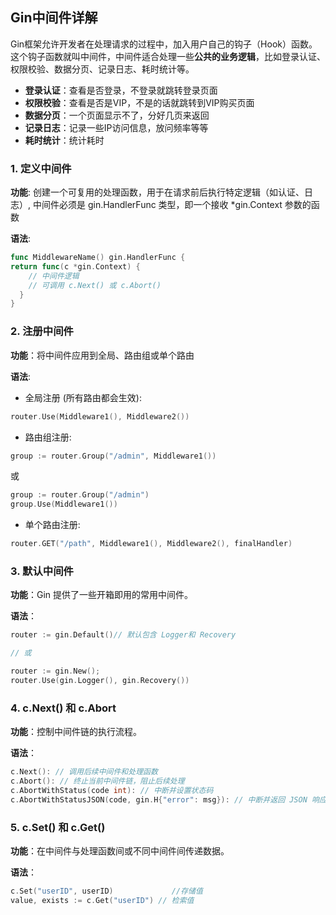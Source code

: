 ## Gin中间件详解

Gin框架允许开发者在处理请求的过程中，加入用户自己的钩子（Hook）函数。这个钩子函数就叫中间件，中间件适合处理一些**公共的业务逻辑**，比如登录认证、权限校验、数据分页、记录日志、耗时统计等。
- **登录认证**：查看是否登录，不登录就跳转登录页面
- **权限校验**：查看是否是VIP，不是的话就跳转到VIP购买页面
- **数据分页**：一个页面显示不了，分好几页来返回
- **记录日志**：记录一些IP访问信息，放问频率等等
- **耗时统计**：统计耗时

### 1. 定义中间件
**功能**: 创建一个可复用的处理函数，用于在请求前后执行特定逻辑（如认证、日志）, 中间件必须是 gin.HandlerFunc 类型，即一个接收 *gin.Context 参数的函数

**语法**:
```go
func MiddlewareName() gin.HandlerFunc {
return func(c *gin.Context) {
    // 中间件逻辑
    // 可调用 c.Next() 或 c.Abort()
  }
}
```

### 2. 注册中间件
**功能**：将中间件应用到全局、路由组或单个路由

**语法**:
- 全局注册 (所有路由都会生效):
```go
router.Use(Middleware1(), Middleware2())
```
- 路由组注册:
```go
group := router.Group("/admin", Middleware1())
```
或
```go
group := router.Group("/admin")
group.Use(Middleware1())
```

- 单个路由注册:
```go
router.GET("/path", Middleware1(), Middleware2(), finalHandler)
```


### 3. 默认中间件
**功能**：Gin 提供了一些开箱即用的常用中间件。

**语法**：
```go
router := gin.Default()// 默认包含 Logger和 Recovery

// 或

router := gin.New(); 
router.Use(gin.Logger(), gin.Recovery())
```

### 4. c.Next() 和 c.Abort
**功能**：控制中间件链的执行流程。

**语法**：
```go
c.Next(): // 调用后续中间件和处理函数
c.Abort(): // 终止当前中间件链，阻止后续处理
c.AbortWithStatus(code int): // 中断并设置状态码
c.AbortWithStatusJSON(code, gin.H{"error": msg}): // 中断并返回 JSON 响应
```

### 5. c.Set() 和 c.Get()
**功能**：在中间件与处理函数间或不同中间件间传递数据。

**语法**：
````go
c.Set("userID", userID)             //存储值
value, exists := c.Get("userID") // 检索值 
````
